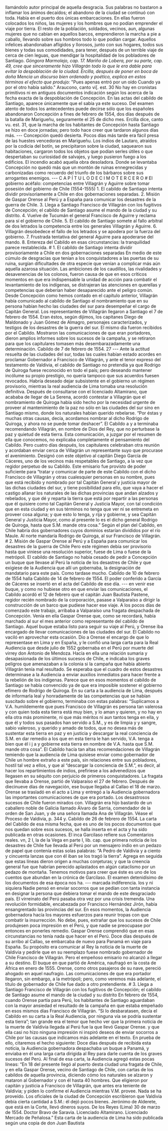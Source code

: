 llamándolo autor principal de aquella desgracia. Sus palabras no bastaron a inflamar los ánimos decaídos; el abandono de la ciudad se continuó con toda. Había en el puerto dos únicas embarcaciones. En ellas fueron colocados los niños, las mujeres y los hombres que no podían emprender el viaje por tierra. El resto de la población, soldados, vecinos, aun, algunas mujeres que no cabían en aquellos barcos, emprendieron la marcha a pie a caballo, llevando sobre sus hombros todo lo que podían cargar. Aquellos infelices abandonaban afligidos y llorosos, junto con sus hogares, todos sus bienes y todas sus comodidades, para tener, después de un terrible viaje de cerca de cien leguas, que mendigar la hospitalidad de los pobladores de Santiago. *Góngora Marmolejo, cap. 17. Mariño de Lobera, por su parte, cap. 49, cree que sinceramente hizo Villagrán todo lo que le era dable para evitar la despoblación de la ciudad.* *Ercilla, después de poner en boca de doña Mencia un discurso bien ordenado y poético, explica en estos términos el efecto que produjo:* "Pues apenas entró por un oído Cuando ya por el otro había salido." Araucono, canto vi[. est. 30 No hay en cronistas primitivos ni en antiguos documentos indicación según los acerca de la fecha exacta de la despoblación de Concepción. En las actas del cabildo de Santiago, aparece únicamente que el sabía ya este suceso. Del examen atento de todos los antecedentes puede decirse sólo que los españoles abandonaron Concepción a fines de febrero de 1554, dos días después de la batalla de Marigueñu, seguramente el 25 de dicho mes. Ercilla dice, canto vu. est. 31, que la marcha de los habitantes de Concepción hasta Santiago se hizo en doce jornadas; pero todo hace creer que tardaron algunos días más. --- Concepción quedó desierta. Pocos días más tarde era fácil presa de las huestes vencedoras en Marigueñu. Los indios de Lautaro, atraídos por la codicia del botín, se precipitaron sobre la ciudad, saquearon sus habitaciones, cargaron todos los objetos que podían serles útiles o que despertaban su curiosidad de salvajes, y luego pusieron fuego a los edificios. El incendio acabó aquella obra desoladora. Donde se levantaba Concepción no quedó más que un montón de ruinas ennegrecidas y carbonizadas como recuerdo del triunfo de los bárbaros sobre sus arrogantes enemigos. --- C A P Í T U L O D E C I M O T E R C E R O # El gobierno acéfalo: competencias entre Villagrán y Aguirre sobre tomar posesión del gobierno de Chile (1554-1555) 1. El cabildo de Santiago intenta dividir provisoriamente a Chile en dos gobernaciones separadas. 2. Misión de Gaspar Orense al Perú y a España para comunicar los desastres de la guerra de Chile. 3. Llega a Santiago Francisco de Villagrán con los fugitivos de Concepción; el cabildo de Santiago asume el mando de la ciudad y su distrito. 4. Vuelve de Tucumán el general Francisco de Aguirre y reclama para sí el gobierno de Chile. 5. El cabildo de Santiago somete al fallo arbitral de dos letrados la competencia entre los generales Villagrán y Aguirre. 6. Villagrán desobedece el fallo de los letrados y se apodera por la fuerza del gobierno. 7. Frustrada tentativa del general Aguirre para apoderarse del mando. 8. Entereza del Cabildo en esas circunstancias: la tranquilidad parece restablecida. # 1. El cabildo de Santiago intenta dividir provisoriamente a Chile en dos gobernaciones separadas En medio de este cúmulo de desgracias que tenían a los conquistadores a las puertas de su ruina, surgían dificultades de otra especie que venían a complicar más aún aquella azarosa situación. Las ambiciones de los caudillos, las rivalidades y desavenencias de los colonos, fueron causa de que en esos críticos momentos en que era indispensable la unidad de acción para combatir el levantamiento de los indígenas, se distrajeran las atenciones en querellas y competencias que deberían haber desaparecido ante el peligro común. Desde Concepción como hemos contado en el capítulo anterior, Villagrán había comunicado al cabildo de Santiago el nombramiento que en su persona habían hecho las ciudades del sur para desempeñar el cargo de Capitán General. Los representantes de Villagrán llegaron a Santiago el 7 de febrero de 1554. Eran éstos, según dijimos, los capitanes Diego de Maldonado y Juan Gómez de Almagro, personajes caracterizados, y testigos de los desastres de la guerra del sur. El mismo día fueron recibidos por el Cabildo. Mostraron las comunicaciones de que eran portadores, dieron amplios informes sobre los sucesos de la campaña, y se retiraron para que los capitulares tomasen más desembarazadamente una determinación. Cabildo de 7 de febrero de 1554. 27 --- Ante la actitud resuelta de las ciudades del sur, todas las cuales habían estado acordes en proclamar Gobernador a Francisco de Villagrán, y ante el tenor expreso del testamento de Valdivia, el cabildo de Santiago no pretendía ya que Rodrigo de Quiroga fuese reconocido en todo el país; pero deseando mantener incólume su propio prestigio, no quería tampoco que sus acuerdos fuesen revocados. Habría deseado dejar subsistente en el gobierno un régimen provisorio, mientras la real audiencia de Lima tomaba una resolución definitiva. Después de consultarse con el licenciado Altamirano, que acababa de llegar de La Serena, acordó contestar a Villagrán que el nombramiento de Quiroga había sido hecho por la necesidad urgente de proveer al mantenimiento de la paz no sólo en las ciudades del sur sino en Santiago mismo, donde los naturales habían querido rebelarse. “Por éstas y muchas otras causas, decía, acordamos nombrar al dicho Rodrigo de Quiroga, y ahora no se puede tomar deshacer”. El Cabildo a y a terminaba recomendando Villagrán, en nombre de Dios del Rey, que no perturbase la paz y quietud de esta tierra. Esta comunicación, a juzgar por el resumen de ella que conocemos, no explicaba completamente el pensamiento del Cabildo. Pero cuatro días después, los capitulares celebraban otra reunión y acordaban enviar cerca de Villagrán un representante suyo que procurase el avenimiento. Designó con este objetivo al capitán Diego García de Cáceres, uno de los vecinos más respetables de Santiago, a la vez que regidor perpetuo de su Cabildo. Este emisario fue provisto de poder suficiente para “tratar y comunicar de parte de este Cabildo con el dicho Francisco de Villagrán y otras cualesquier personas en su nombre, pues que está recibido y nombrado por tal Capitán General y justicia mayor de las dichas ciudades del sur, y tiene posibilidad para ello, que vaya a hacer el castigo allanar los naturales de las dichas provincias que andan alzados y rebelados, y que dé y reparta la tierra que está por repartir a las personas que él quisiere como tal Capitán General y Justicia Mayor, con tal condición que en esta ciudad y en sus términos no tenga que ver ni se entremeta en proveer cosa alguna; y que esto lo tenga, y rija y gobierne, y sea Capitán General y Justicia Mayor, como al presente lo es el dicho general Rodrigo de Quiroga, hasta que S.M. mande otra cosa.” Según el plan del Cabildo, en Chile habría dos gobernadores cuyos dominios estarían divididos por el río Maule. Al norte mandaría Rodrigo de Quiroga, al sur Francisco de Villagrán. # 2. Misión de Gaspar Orense al Perú y a España para comunicar los desastres de la guerra de Chile Pero este régimen debía ser provisorio hasta que viniese una resolución superior, fuese de Lima o fuese de la metrópoli. El cabildo de Santiago no había cesado de pedir a Concepción un buque que llevase al Perú la noticia de los desastres de Chile y que exigiese de la Audiencia que allí un gobernaba, la designación de mandatario para este país. Como tardase mucho. Cabildo de 10 de febrero de 1554 halla Cabildo de 14 de febrero de 1554. El poder conferido a García de Cáceres se insertó en el acta del Cabildo de ese día. --- en venir ese buque, y como no hubiese otro en que enviar las comunicaciones, el Cabildo acordó el 12 de febrero que el capitán Juan Bautista Pastene, regidor recién nombrado de la corporación, pasase a Valparaíso a dirigir la construcción de un barco que pudiese hacer ese viaje. A los pocos días de comenzado este trabajo, arribaba a Valparaíso una fragata despachada de Concepción. Venía en ella Gaspar Orense que, como se recordará, había marchado al sur el mes anterior como representante del cabildo de Santiago. Aquel buque estaba listo para seguir su viaje al Perú, y Orense iba encargado de llevar comunicaciones de las ciudades del sur. El Cabildo no vaciló en aprovechar esta ocasión. Dio a Orense el encargo de que lo representase en Lima y en España, y le confió una larga carta para la Real Audiencia que desde julio de 1552 gobernaba en el Perú por muerte del virrey don Antonio de Mendoza. Hacía en ella una relación sumaria y desapasionada de los últimos sucesos de Chile, e indicaba los graves peligros que amenazaban a la colonia si la campaña que había abierto Villagrán tenía mal resultado. Se esperaba que el cuadro de estos desastres determinase a la Audiencia a enviar auxilios inmediatos para hacer frente a la rebelión de los indígenas. Parece que en esos momentos el cabildo de Santiago se había convencido ya de que era imposible sostener el gobierno efímero de Rodrigo de Quiroga. En su carta a la audiencia de Lima, después de informarla leal y honradamente de las competencias que se habían suscitado sobre el gobierno, terminaba con estas palabras: “Suplicamos a V.A. humildemente que pues Francisco de Villagrán es persona tan valerosa y con quien toda esta tierra está muy bien, y lo aman y quieren, y no hay en ella otra más prominente, ni que más méritos ni aun tantos tenga en ella, y que él y todos sus pasados han servido a S.M., y es de limpia y y sangre, sabio valeroso, y querido y amado de todos, que no desea más de sustentar esta tierra en paz y en justicia y descargar la real conciencia de S.M. en dar remedio a los que en esta tierra le han servido, V.A. tenga a bien que él i j a y gobierne esta tierra en nombre de V.A. hasta que S.M. mande otra cosa”. El Cabildo hacía tan altas recomendaciones de Villagrán temiendo que la audiencia de Lima quisiese enviar como gobernador de Chile un hombre extraño a este país, sin relaciones entre sus pobladores, hostil tal vez a ellos, y que al “descargar la conciencia de S.M.”, es decir, al hacer los repartimientos de indios, prefiriese a los advenedizos que llegasen en su séquito con perjuicio de primeros conquistadores. La fragata que llevaba a Orense, partió de Valparaíso el 27 de febrero. Después de diecinueve días de navegación, ese buque llegaba al Callao el 18 de marzo. Orense se trasladó en el acto a Lima y entregó a la Audiencia gobernadora las importantes comunicaciones de que era portado. Los desastrosos sucesos de Chile fueron mirados con. Villagrán era hijo bastardo de un caballero noble de Galicia llamado Álvaro de Sarria, comendador de la orden de San Juan, y de una señora llamada Ana de Villagrán. Véase el Proceso de Valdivia, p. 344 y. Cabildo de 26 de febrero de 1554. La carta del Cabildo de esa misma fecha, que es uno de los pocos documentos que nos quedan sobre esos sucesos, se halla inserta en el acta y ha sido publicada en otras ocasiones. El inca Garcilaso refiere sus Comentarios reales. vn, 2 I, la de la Vega en parte I, lib. cap. que primera noticia de los desastres de Chile fue llevada al Perú por un mensajero indio en un pedazo de papel que contenía estas solas palabras: “A Pedro de Valdivia y a ciento y cincuenta lanzas que con él iban se los tragó la tierra”. Agrega en seguida que estas líneas dieron origen a muchas conjeturas; y que la creencia general fue que habrían perecido aplastados en algún cataclismo por un pedazo de montaña. Tenemos motivos para creer que éste es uno de los cuentos que abundan en la crónica de Garcilaso. El examen detenidísimo de los documentos de esa época nos ha. --- marcada indiferencia. los y ni siquiera Nadie pensó en enviar socorros que se pedían con tanta instancia en designar la persona que debiera tomar el mando de este desgraciado país. El virreinato del Perú pasaba otra vez por una crisis tremenda. Una revolución formidable, encabezada por Francisco Hernández Jirón, había ensangrentado las provincias del sur. En esos momentos, la Audiencia gobernadora hacía los mayores esfuerzos para reunir tropas con que combatir la insurrección. No debe, pues, extrañar que los sucesos de Chile produjesen poca impresión en el Perú, y que nadie se preocupase por entonces en ponerles remedio. Gaspar Orense comprendió que en esas circunstancias no tenía nada que hacer en el Perú. Doce días después de su arribo al Callao, se embarcaba de nuevo para Panamá en viaje para España. Su propósito era comunicar al Rey la noticia de la muerte de Valdivia y pedirle que en su reemplazo fuese nombrado gobernador de Chile Francisco de Villagrán. Pero el empeñoso emisario no alcanzó a llegar a su destino. El buque en que partió de América, naufragó en la costa de África en enero de 1555. Orense, como otros pasajeros de su nave, pereció ahogado en aquel naufragio. Las comunicaciones de que era portador llegaron, sin embargo, a la metrópoli; pero, como veremos más adelante, el título de gobernador de Chile fue dado a otro pretendiente. # 3. Llega a Santiago Francisco de Villagrán con los fugitivos de Concepción; el cabildo de Santiago asume el mando de la ciudad y su distrito En febrero de 1554, cuando Orense partía para Perú, los habitantes de Santiago aguardaban con la mayor ansiedad el resultado de la campaña en que estaba empeñado en esos mismos días Francisco de Villagrán. “Si lo desbaratasen, decía el Cabildo en su carta a la Real Audiencia, por ninguna vía se podría sustentar esta tierra”; tan grande era el temor que hecho ver que la primera noticia de la muerte de Valdivia llegada al Perú fue la que llevó Gaspar Orense. y que ella casi no hizo ninguna impresión ni inspiró deseos de enviar socorros a Chile por las causas que indicamos más adelante en el texto. En prueba de ello, citaremos el hecho siguiente: Doce días después de recibida esta noticia, la Audiencia gobernadora despachaba un buque a Panamá, y enviaba en él una larga carta dirigida al Rey para darle cuenta de los graves sucesos del Perú. Al final de esa carta, la Audiencia agregó estas pocas líneas: “En 18 del presente llegó al puerto desta ciudad una fragata de Chile, y en ella Gaspar Orense, vecino de Santiago de Chile, con cartas de los cabildos de aquella provincia, diciendo cómo los naturales se alzaron y mataron al Gobernador y con él hasta 40 hombres. Que eligieron por capitán y justicia a Francisco de Villagrán, que antes era teniente de Valdivia; y piden lo confirme el Audiencia mientras V.M. provee. Nada se ha proveído. Los oficiales de la ciudad de Concepción escribieron que Valdivia debía cierta cantidad a S.M.: él dejó pocos bienes. Jerónimo de Alderete, que está en la Corte, llevó dineros suyos. De los Reyes (Lima) 30 de marzo de 1554. Doctor Bravo de Saravia. Licenciado Altamirano. Licenciado Mercado de Peñalosa.” Esta carta de la audiencia de Lima ha sido publicada según una copia de don Juan Bautista